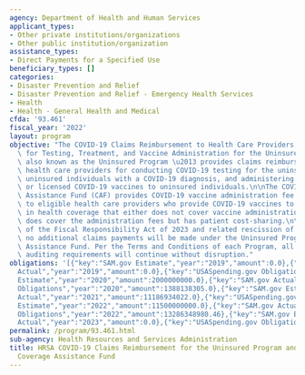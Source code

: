```yaml
---
agency: Department of Health and Human Services
applicant_types:
- Other private institutions/organizations
- Other public institution/organization
assistance_types:
- Direct Payments for a Specified Use
beneficiary_types: []
categories:
- Disaster Prevention and Relief
- Disaster Prevention and Relief - Emergency Health Services
- Health
- Health - General Health and Medical
cfda: '93.461'
fiscal_year: '2022'
layout: program
objective: "The COVID-19 Claims Reimbursement to Health Care Providers and Facilities\
  \ for Testing, Treatment, and Vaccine Administration for the Uninsured Program \u2013\
  \ also known as the Uninsured Program \u2013 provides claims reimbursement to eligible\
  \ health care providers for conducting COVID-19 testing for the uninsured, treating\
  \ uninsured individuals with a COVID-19 diagnosis, and administering FDA-authorized\
  \ or licensed COVID-19 vaccines to uninsured individuals.\n\nThe COVID-19 Coverage\
  \ Assistance Fund (CAF) provides COVID-19 vaccine administration fee claims reimbursement\
  \ to eligible health care providers who provide COVID-19 vaccines to patients enrolled\
  \ in health coverage that either does not cover vaccine administration fees, or\
  \ does cover the administration fees but has patient cost-sharing.\n\nWith the passage\
  \ of the Fiscal Responsibility Act of 2023 and related rescission of program funds,\
  \ no additional claims payments will be made under the Uninsured Program or Coverage\
  \ Assistance Fund. Per the Terms and Conditions of each Program, all reporting and\
  \ auditing requirements will continue without disruption."
obligations: '[{"key":"SAM.gov Estimate","year":"2019","amount":0.0},{"key":"SAM.gov
  Actual","year":"2019","amount":0.0},{"key":"USASpending.gov Obligations","year":"2019","amount":0.0},{"key":"SAM.gov
  Estimate","year":"2020","amount":2000000000.0},{"key":"SAM.gov Actual","year":"2020","amount":1382665978.0},{"key":"USASpending.gov
  Obligations","year":"2020","amount":1388138305.0},{"key":"SAM.gov Estimate","year":"2021","amount":11186934022.0},{"key":"SAM.gov
  Actual","year":"2021","amount":11186934022.0},{"key":"USASpending.gov Obligations","year":"2021","amount":9953401442.87},{"key":"SAM.gov
  Estimate","year":"2022","amount":11500000000.0},{"key":"SAM.gov Actual","year":"2022","amount":24657470000.0},{"key":"USASpending.gov
  Obligations","year":"2022","amount":13286348980.46},{"key":"SAM.gov Estimate","year":"2023","amount":16727120000.0},{"key":"SAM.gov
  Actual","year":"2023","amount":0.0},{"key":"USASpending.gov Obligations","year":"2023","amount":-177699629.48}]'
permalink: /program/93.461.html
sub-agency: Health Resources and Services Administration
title: HRSA COVID-19 Claims Reimbursement for the Uninsured Program and the COVID-19
  Coverage Assistance Fund
---
```

